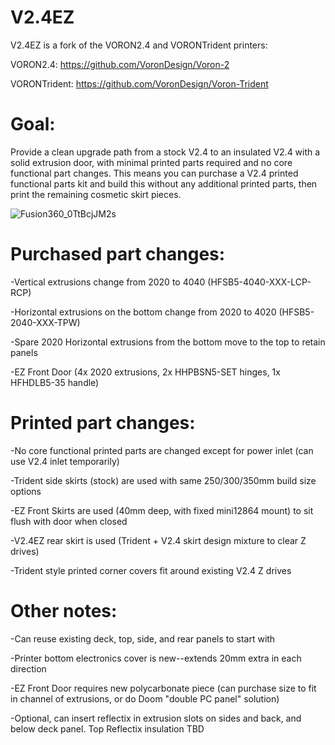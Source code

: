 # V2.4EZ

V2.4EZ is a fork of the VORON2.4 and VORONTrident printers:

VORON2.4: https://github.com/VoronDesign/Voron-2

VORONTrident: https://github.com/VoronDesign/Voron-Trident

# Goal: 
Provide a clean upgrade path from a stock V2.4 to an insulated V2.4 with a solid extrusion door, with minimal printed parts required and no core functional part changes. This means you can purchase a V2.4 printed functional parts kit and build this without any additional printed parts, then print the remaining cosmetic skirt pieces.

![Fusion360_0TtBcjJM2s](https://user-images.githubusercontent.com/11861478/171031532-641ca7b6-a971-4187-abaf-29e61f68fe8d.png)

# Purchased part changes:

-Vertical extrusions change from 2020 to 4040 (HFSB5-4040-XXX-LCP-RCP)

-Horizontal extrusions on the bottom change from 2020 to 4020 (HFSB5-2040-XXX-TPW)

-Spare 2020 Horizontal extrusions from the bottom move to the top to retain panels

-EZ Front Door (4x 2020 extrusions, 2x HHPBSN5-SET hinges, 1x HFHDLB5-35 handle)

# Printed part changes:

-No core functional printed parts are changed except for power inlet (can use V2.4 inlet temporarily)

-Trident side skirts (stock) are used with same 250/300/350mm build size options

-EZ Front Skirts are used (40mm deep, with fixed mini12864 mount) to sit flush with door when closed

-V2.4EZ rear skirt is used (Trident + V2.4 skirt design mixture to clear Z drives)

-Trident style printed corner covers fit around existing V2.4 Z drives


# Other notes:

-Can reuse existing deck, top, side, and rear panels to start with

-Printer bottom electronics cover is new--extends 20mm extra in each direction

-EZ Front Door requires new polycarbonate piece (can purchase size to fit in channel of extrusions, or do Doom "double PC panel" solution)

-Optional, can insert reflectix in extrusion slots on sides and back, and below deck panel. Top Reflectix insulation TBD

